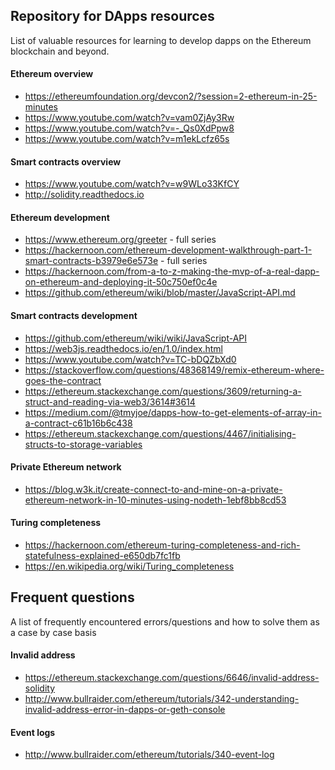 ## Repository for DApps resources
List of valuable resources for learning to develop dapps on the Ethereum blockchain and beyond.

#### Ethereum overview
- https://ethereumfoundation.org/devcon2/?session=2-ethereum-in-25-minutes
- https://www.youtube.com/watch?v=vam0ZjAy3Rw
- https://www.youtube.com/watch?v=-_Qs0XdPpw8
- https://www.youtube.com/watch?v=m1ekLcfz65s

#### Smart contracts overview
- https://www.youtube.com/watch?v=w9WLo33KfCY
- http://solidity.readthedocs.io

#### Ethereum development
- https://www.ethereum.org/greeter - full series
- https://hackernoon.com/ethereum-development-walkthrough-part-1-smart-contracts-b3979e6e573e - full series
- https://hackernoon.com/from-a-to-z-making-the-mvp-of-a-real-dapp-on-ethereum-and-deploying-it-50c750ef0c4e
- https://github.com/ethereum/wiki/blob/master/JavaScript-API.md

#### Smart contracts development
- https://github.com/ethereum/wiki/wiki/JavaScript-API
- https://web3js.readthedocs.io/en/1.0/index.html
- https://www.youtube.com/watch?v=TC-bDQZbXd0
- https://stackoverflow.com/questions/48368149/remix-ethereum-where-goes-the-contract
- https://ethereum.stackexchange.com/questions/3609/returning-a-struct-and-reading-via-web3/3614#3614
- https://medium.com/@tmyjoe/dapps-how-to-get-elements-of-array-in-a-contract-c61b16b6c438
- https://ethereum.stackexchange.com/questions/4467/initialising-structs-to-storage-variables

#### Private Ethereum network
- https://blog.w3k.it/create-connect-to-and-mine-on-a-private-ethereum-network-in-10-minutes-using-nodeth-1ebf8bb8cd53

#### Turing completeness
- https://hackernoon.com/ethereum-turing-completeness-and-rich-statefulness-explained-e650db7fc1fb
- https://en.wikipedia.org/wiki/Turing_completeness

## Frequent questions
A list of frequently encountered errors/questions and how to solve them as a case by case basis

#### Invalid address
- https://ethereum.stackexchange.com/questions/6646/invalid-address-solidity
- http://www.bullraider.com/ethereum/tutorials/342-understanding-invalid-address-error-in-dapps-or-geth-console

#### Event logs
- http://www.bullraider.com/ethereum/tutorials/340-event-log

